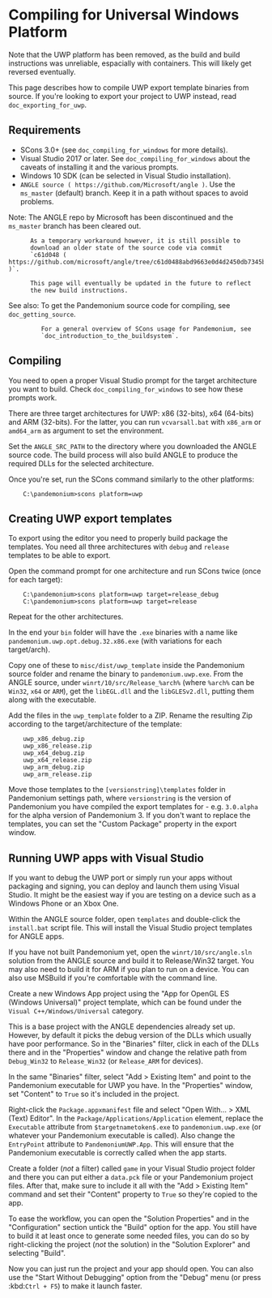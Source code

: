 

# Compiling for Universal Windows Platform

Note that the UWP platform has been removed, as the build and build instructions was unreliable, espacially with containers.
This will likely get reversed eventually.

This page describes how to compile UWP export template binaries from source. If you're looking to export 
your project to UWP instead, read `doc_exporting_for_uwp`.

## Requirements

-  SCons 3.0+ (see `doc_compiling_for_windows` for more details).
-  Visual Studio 2017 or later. See `doc_compiling_for_windows` about the
   caveats of installing it and the various prompts.
-  Windows 10 SDK (can be selected in Visual Studio installation).
-  `ANGLE source ( https://github.com/Microsoft/angle )`. Use the
   `ms_master` (default) branch. Keep it in a path without spaces to
   avoid problems.

Note:
 The ANGLE repo by Microsoft has been discontinued and the
          `ms_master` branch has been cleared out.

          As a temporary workaround however, it is still possible to
          download an older state of the source code via commit
          `c61d048 ( https://github.com/microsoft/angle/tree/c61d0488abd9663e0d4d2450db7345baa2c0dfb6 )`.

          This page will eventually be updated in the future to reflect
          the new build instructions.

See also:
 To get the Pandemonium source code for compiling, see
             `doc_getting_source`.

             For a general overview of SCons usage for Pandemonium, see
             `doc_introduction_to_the_buildsystem`.

## Compiling

You need to open a proper Visual Studio prompt for the target architecture
you want to build. Check `doc_compiling_for_windows` to see how these
prompts work.

There are three target architectures for UWP: x86 (32-bits), x64 (64-bits)
and ARM (32-bits). For the latter, you can run `vcvarsall.bat` with
`x86_arm` or `amd64_arm` as argument to set the environment.

Set the `ANGLE_SRC_PATH` to the directory where you downloaded the ANGLE
source code. The build process will also build ANGLE to produce the
required DLLs for the selected architecture.

Once you're set, run the SCons command similarly to the other platforms:

```
    C:\pandemonium>scons platform=uwp
```

## Creating UWP export templates

To export using the editor you need to properly build package the templates.
You need all three architectures with `debug` and `release` templates to
be able to export.

Open the command prompt for one architecture and run SCons twice (once for
each target):

```
    C:\pandemonium>scons platform=uwp target=release_debug
    C:\pandemonium>scons platform=uwp target=release
```

Repeat for the other architectures.

In the end your `bin` folder will have the `.exe` binaries with a name
like `pandemonium.uwp.opt.debug.32.x86.exe` (with variations for each
target/arch).

Copy one of these to `misc/dist/uwp_template` inside the Pandemonium source
folder and rename the binary to `pandemonium.uwp.exe`. From the ANGLE source,
under `winrt/10/src/Release_%arch%` (where `%arch%` can be `Win32`,
`x64` or `ARM`), get the `libEGL.dll` and the `libGLESv2.dll`,
putting them along with the executable.

Add the files in the `uwp_template` folder to a ZIP. Rename the resulting
Zip according to the target/architecture of the template:

```
    uwp_x86_debug.zip
    uwp_x86_release.zip
    uwp_x64_debug.zip
    uwp_x64_release.zip
    uwp_arm_debug.zip
    uwp_arm_release.zip
```

Move those templates to the `[versionstring]\templates` folder in Pandemonium
settings path, where `versionstring` is the version of Pandemonium you have compiled
the export templates for - e.g. `3.0.alpha` for the alpha version of Pandemonium 3.
If you don't want to replace the templates, you can set the "Custom Package"
property in the export window.

## Running UWP apps with Visual Studio

If you want to debug the UWP port or simply run your apps without packaging
and signing, you can deploy and launch them using Visual Studio. It might be
the easiest way if you are testing on a device such as a Windows Phone or an
Xbox One.

Within the ANGLE source folder, open `templates` and double-click the
`install.bat` script file. This will install the Visual Studio project
templates for ANGLE apps.

If you have not built Pandemonium yet, open the `winrt/10/src/angle.sln` solution
from the ANGLE source and build it to Release/Win32 target. You may also need
to build it for ARM if you plan to run on a device. You can also use MSBuild if
you're comfortable with the command line.

Create a new Windows App project using the "App for OpenGL ES
(Windows Universal)" project template, which can be found under the
`Visual C++/Windows/Universal` category.

This is a base project with the ANGLE dependencies already set up. However, by
default it picks the debug version of the DLLs which usually have poor
performance. So in the "Binaries" filter, click in each of the DLLs there
and in the "Properties" window and change the relative path from
`Debug_Win32` to `Release_Win32` (or `Release_ARM` for devices).

In the same "Binaries" filter, select "Add > Existing Item" and point to the
Pandemonium executable for UWP you have. In the "Properties" window, set "Content"
to `True` so it's included in the project.

Right-click the `Package.appxmanifest` file and select "Open With... > XML
(Text) Editor". In the `Package/Applications/Application` element, replace
the `Executable` attribute from `$targetnametoken$.exe` to
`pandemonium.uwp.exe` (or whatever your Pandemonium executable is called). Also change
the `EntryPoint` attribute to `PandemoniumUWP.App`. This will ensure that
the Pandemonium executable is correctly called when the app starts.

Create a folder (*not* a filter) called `game` in your Visual Studio project
folder and there you can put either a `data.pck` file or your Pandemonium project
files. After that, make sure to include it all with the "Add > Existing Item"
command and set their "Content" property to `True` so they're copied to the
app.

To ease the workflow, you can open the "Solution Properties" and in the
"Configuration" section untick the "Build" option for the app. You still have
to build it at least once to generate some needed files, you can do so by
right-clicking the project (*not* the solution) in the "Solution Explorer" and
selecting "Build".

Now you can just run the project and your app should open. You can also use
the "Start Without Debugging" option from the "Debug" menu (or press :kbd:`Ctrl + F5`) to make it
launch faster.
